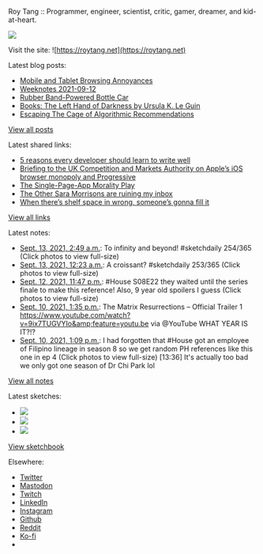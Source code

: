 Roy Tang :: Programmer, engineer, scientist, critic, gamer, dreamer, and kid-at-heart.

![](https://roytang.net/static/img/profile.jpg)

Visit the site: ![https://roytang.net](https://roytang.net)

Latest blog posts:

- [Mobile and Tablet Browsing Annoyances](https://roytang.net/2021/09/mobile-tablet-annoyances/)
- [Weeknotes 2021-09-12](https://roytang.net/2021/09/weeknotes-2021-09-12/)
- [Rubber Band-Powered Bottle Car](https://roytang.net/2021/09/rubber-band-bottle-car/)
- [Books: The Left Hand of Darkness by Ursula K. Le Guin](https://roytang.net/2021/09/lhod/)
- [Escaping The Cage of Algorithmic Recommendations](https://roytang.net/2021/09/cage-recommendations/)

[View all posts](https://roytang.net/blog)

Latest shared links:

- [5 reasons every developer should learn to write well](https://roytang.net/2021/09/5-reasons-every-developer-should-learn-to-write-well/)
- [Briefing to the UK Competition and Markets Authority on Apple’s iOS browser monopoly and Progressive](https://roytang.net/2021/09/e70d9944158e48f21f45880e61981adc/)
- [The Single-Page-App Morality Play](https://roytang.net/2021/09/the-single-page-app-morality-play/)
- [The Other Sara Morrisons are ruining my inbox](https://roytang.net/2021/09/the-other-sara-morrisons-are-ruining-my-inbox/)
- [When there’s shelf space in wrong, someone’s gonna fill it](https://roytang.net/2021/09/when-theres-shelf-space-in-wrong-someones-gonna-fill-it/)

[View all links](https://roytang.net/links)

Latest notes:

- [Sept. 13, 2021, 2:49 a.m.](https://roytang.net/2021/09/1437126341149683713/): To infinity and beyond! #sketchdaily 254/365 (Click photos to view full-size)
- [Sept. 13, 2021, 12:23 a.m.](https://roytang.net/2021/09/1437089567387967491/): A croissant? #sketchdaily 253/365 (Click photos to view full-size)
- [Sept. 12, 2021, 11:47 p.m.](https://roytang.net/2021/09/1437080456873201679/): #House S08E22 they waited until the series finale to make this reference! Also, 9 year old spoilers I guess (Click photos to view full-size)
- [Sept. 10, 2021, 1:35 p.m.](https://roytang.net/2021/09/1436201734456545281/): The Matrix Resurrections – Official Trailer 1 https://www.youtube.com/watch?v=9ix7TUGVYIo&amp;feature=youtu.be via @YouTube WHAT YEAR IS IT?!?
- [Sept. 10, 2021, 1:09 p.m.](https://roytang.net/2021/09/1436195008332197899/): I had forgotten that #House got an employee of Filipino lineage in season 8 so we get random PH references like this one in ep 4 (Click photos to view full-size) [13:36] It&#x27;s actually too bad we only got one season of Dr Chi Park lol

[View all notes](https://roytang.net/notes)

Latest sketches:


- ![](https://roytang.net/media/cache/f8/f2/f8f2e92b39e939005cfa74d3e29dea35.jpg)
- ![](https://roytang.net/media/cache/9d/28/9d28c3f4b9d797208e06cd8089f33e6a.jpg)
- ![](https://roytang.net/media/cache/cc/d2/ccd225732ca250a7663fb3966eda5f42.jpg)

[View sketchbook](https://roytang.net/albums/sketchbook)


Elsewhere:

- [Twitter](https://twitter.com/roytang)
- [Mastodon](https://mastodon.technology/@roytang)
- [Twitch](https://twitch.tv/twitchyroy)
- [LinkedIn](https://www.linkedin.com/in/roytang)
- [Instagram](https://instagram.com/roytang0400)
- [Github](https://github.com/roytang)
- [Reddit](https://reddit.com/u/hungryroy)
- [Ko-fi](https://ko-fi.com/roytang)
- [](mailto:hello@roytang.net)